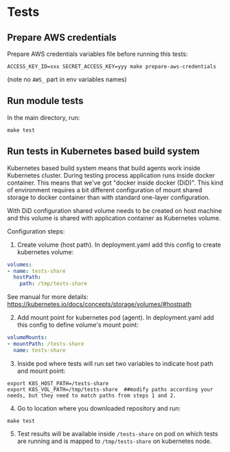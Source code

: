# Tests

## Prepare AWS credentials

Prepare AWS credentials variables file before running this tests:

```shell
ACCESS_KEY_ID=xxx SECRET_ACCESS_KEY=yyy make prepare-aws-credentials
```
(note no `AWS_` part in env variables names)

## Run module tests

In the main directory, run:

```shell
make test
```

## Run tests in Kubernetes based build system

Kubernetes based build system means that build agents work inside Kubernetes cluster. During testing process application runs inside docker container. This means that we've got "docker inside docker (DiD)". This kind of environment requires a bit different configuration of mount shared storage to docker container than with standard one-layer configuration.

With DiD configuration shared volume needs to be created on host machine and this volume is shared with application container as Kubernetes volume.

Configuration steps:

1. Create volume (host path). In deployment.yaml add this config to create kubernetes volume:

```yaml
volumes:
- name: tests-share
  hostPath:
    path: /tmp/tests-share
```

See manual for more details: https://kubernetes.io/docs/concepts/storage/volumes/#hostpath

2. Add mount point for kubernetes pod (agent). In deployment.yaml add this config to define volume's mount point:

```yaml
volumeMounts:
- mountPath: /tests-share
  name: tests-share
```

3. Inside pod where tests will run set two variables to indicate host path and mount point:

```shell
export K8S_HOST_PATH=/tests-share
export K8S_VOL_PATH=/tmp/tests-share  ##modify paths according your needs, but they need to match paths from steps 1 and 2.
```

4. Go to location where you downloaded repository and run:

```shell
make test
```

5. Test results will be available inside ```/tests-share``` on pod on which tests are running and is mapped to ```/tmp/tests-share``` on kubernetes node.
